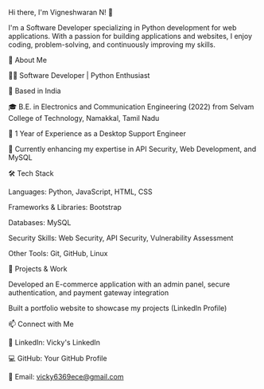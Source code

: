 Hi there, I'm Vigneshwaran N! 👋

I'm a Software Developer specializing in Python development for web applications. With a passion for building applications and websites, I enjoy coding, problem-solving, and continuously improving my skills.

🔹 About Me

👨‍💻 Software Developer | Python Enthusiast

📍 Based in India

🎓 B.E. in Electronics and Communication Engineering (2022) from Selvam College of Technology, Namakkal, Tamil Nadu

💼 1 Year of Experience as a Desktop Support Engineer

🌱 Currently enhancing my expertise in API Security, Web Development, and MySQL


🛠️ Tech Stack

Languages: Python, JavaScript, HTML, CSS

Frameworks & Libraries: Bootstrap

Databases: MySQL

Security Skills: Web Security, API Security, Vulnerability Assessment

Other Tools: Git, GitHub, Linux


🚀 Projects & Work

Developed an E-commerce application with an admin panel, secure authentication, and payment gateway integration

Built a portfolio website to showcase my projects (LinkedIn Profile)


📫 Connect with Me

🔗 LinkedIn: Vicky's LinkedIn

💻 GitHub: Your GitHub Profile

📧 Email: vicky6369ece@gmail.com
